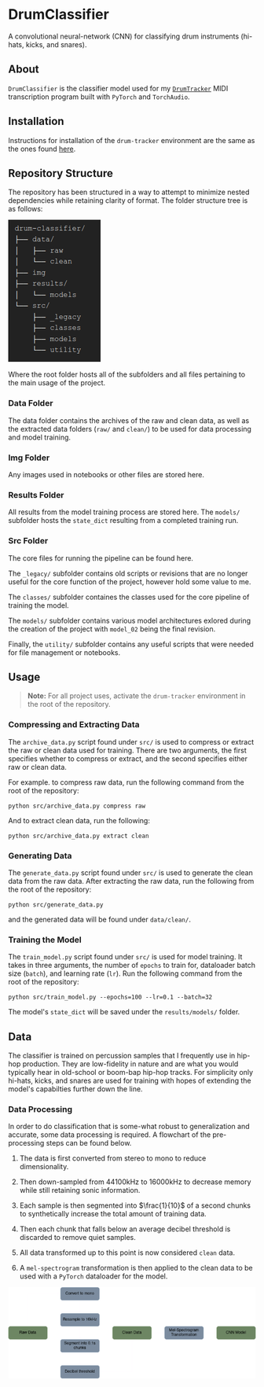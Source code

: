 # DrumClassifier

A convolutional neural-network (CNN) for classifying drum instruments (hi-hats, kicks, and snares).

## **About**

`DrumClassifier` is the classifier model used for my [`DrumTracker`](https://github.com/xFiveRivers/drum-tracker) MIDI transcription program built with `PyTorch` and `TorchAudio`.

## **Installation**

Instructions for installation of the `drum-tracker` environment are the same as the ones found [here](https://github.com/xFiveRivers/drum-tracker).

## **Repository Structure**

The repository has been structured in a way to attempt to minimize nested dependencies while retaining clarity of format. The folder structure tree is as follows:

![Folder Structure](img/file_structure.png)

Where the root folder hosts all of the subfolders and all files pertaining to the main usage of the project.

### Data Folder

The data folder contains the archives of the raw and clean data, as well as the extracted data folders (`raw/` and `clean/`) to be used for data processing and model training.

### Img Folder

Any images used in notebooks or other files are stored here.

### Results Folder

All results from the model training process are stored here. The `models/` subfolder hosts the `state_dict` resulting from a completed training run.

### Src Folder

The core files for running the pipeline can be found here.

The `_legacy/` subfolder contains old scripts or revisions that are no longer useful for the core function of the project, however hold some value to me. 

The `classes/` subfolder containes the classes used for the core pipeline of training the model. 

The `models/` subfolder contains various model architectures exlored during the creation of the project with `model_02` being the final revision.

Finally, the `utility/` subfolder contains any useful scripts that were needed for file management or notebooks.

## **Usage**

> **Note:** For all project uses, activate the `drum-tracker` environment in the root of the repository.

### Compressing and Extracting Data

The `archive_data.py` script found under `src/` is used to compress or extract the raw or clean data used for training. There are two arguments, the first specifies whether to compress or extract, and the second specifies either raw or clean data.

For example. to compress raw data, run the following command from the root of the repository:

```
python src/archive_data.py compress raw
```

And to extract clean data, run the following:

```
python src/archive_data.py extract clean
```

### Generating Data

The `generate_data.py` script found under `src/` is used to generate the clean data from the raw data. After extracting the raw data, run the following from the root of the repository:

```
python src/generate_data.py
```

and the generated data will be found under `data/clean/`.

### Training the Model

The `train_model.py` script found under `src/` is used for model training. It takes in three arguments, the number of `epochs` to train for, dataloader batch size (`batch`), and learning rate (`lr`). Run the following command from the root of the repository:

```
python src/train_model.py --epochs=100 --lr=0.1 --batch=32
```

The model's `state_dict` will be saved under the `results/models/` folder.

## **Data**

The classifier is trained on percussion samples that I frequently use in hip-hop production. They are low-fidelity in nature and are what you would typically hear in old-school or boom-bap hip-hop tracks. For simplicity only hi-hats, kicks, and snares are used for training with hopes of extending the model's capabilties further down the line.

### **Data Processing**

In order to do classification that is some-what robust to generalization and accurate, some data processing is required. A flowchart of the pre-processing steps can be found below.

1. The data is first converted from stereo to mono to reduce dimensionality.

2. Then down-sampled from 44100kHz to 16000kHz to decrease memory while still retaining sonic information.

3. Each sample is then segmented into $\frac{1}{10}$ of a second chunks to synthetically increase the total amount of training data.

4. Then each chunk that falls below an average decibel threshold is discarded to remove quiet samples.

5. All data transformed up to this point is now considered `clean` data.

6. A `mel-spectrogram` transformation is then applied to the clean data to be used with a `PyTorch` dataloader for the model.

![Data Flowchart](img/data_flowchart.png)

